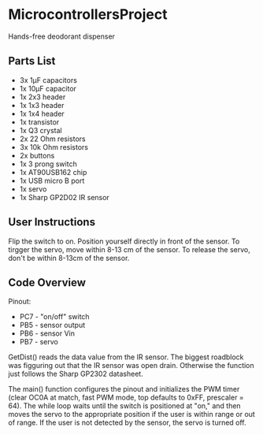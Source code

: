 # MicrocontrollersProject
 Hands-free deodorant dispenser

## Parts List
- 3x 1µF capacitors
- 1x 10µF capacitor
- 1x 2x3 header
- 1x 1x3 header
- 1x 1x4 header
- 1x transistor
- 1x Q3 crystal
- 2x 22 Ohm resistors
- 3x 10k Ohm resistors
- 2x buttons
- 1x 3 prong switch
- 1x AT90USB162 chip
- 1x USB micro B port
- 1x servo
- 1x Sharp GP2D02 IR sensor

## User Instructions
Flip the switch to on. Position yourself directly in front of the sensor. To tirgger the servo, move within 8-13 cm of the sensor. To release the servo, don't be within 8-13cm of the sensor.

## Code Overview
Pinout:
- PC7 - "on/off" switch
- PB5 - sensor output
- PB6 - sensor Vin
- PB7 - servo

GetDist() reads the data value from the IR sensor. The biggest roadblock was figguring out that the IR sensor was open drain. Otherwise the function just follows the Sharp GP2302 datasheet.

The main() function configures the pinout and initializes the PWM timer (clear OC0A at match, fast PWM mode, top defaults to 0xFF, prescaler = 64). The while loop waits until the switch is positioned at "on," and then moves the servo to the appropriate position if the user is within range or out of range. If the user is not detected by the sensor, the servo is turned off.
